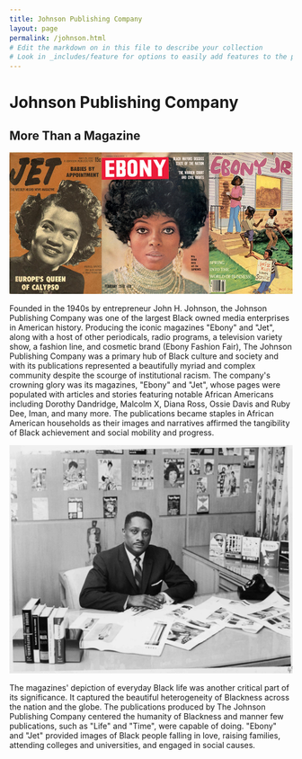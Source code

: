 ```yaml
---
title: Johnson Publishing Company
layout: page
permalink: /johnson.html
# Edit the markdown on in this file to describe your collection
# Look in _includes/feature for options to easily add features to the page
---
```


# Johnson Publishing Company
## More Than a Magazine

![alt text](https://github.com/MOBULLOCK/_bullockcollection/blob/main/objects/ebony_jet.jpg?raw=true)

Founded in the 1940s by entrepreneur John H. Johnson, the Johnson Publishing Company was one of the largest Black owned media enterprises in American history. Producing the iconic magazines "Ebony" and "Jet", along with a host of other periodicals, radio programs, a television variety show, a fashion line, and cosmetic brand (Ebony Fashion Fair), The Johnson Publishing Company was a primary hub of Black culture and society and with its publications represented a beautifully myriad and complex community despite the scourge of institutional racism. The company's crowning glory was its magazines, "Ebony" and "Jet", whose pages were populated with articles and stories featuring notable African Americans including Dorothy Dandridge, Malcolm X, Diana Ross, Ossie Davis and Ruby Dee, Iman, and many more. The publications became staples in African American households as their images and narratives affirmed the tangibility of Black achievement and social mobility and progress.

![alt text](https://github.com/MOBULLOCK/_bullockcollection/blob/main/objects/johnson.jpg?raw=true)

The magazines' depiction of everyday Black life was another critical part of its significance. It captured the beautiful heterogeneity of Blackness across the nation and the globe. The publications produced by The Johnson Publishing Company centered the humanity of Blackness and manner few publications, such as "Life" and "Time", were capable of doing. "Ebony" and "Jet" provided images of Black people falling in love, raising families, attending colleges and universities, and engaged in social causes.
